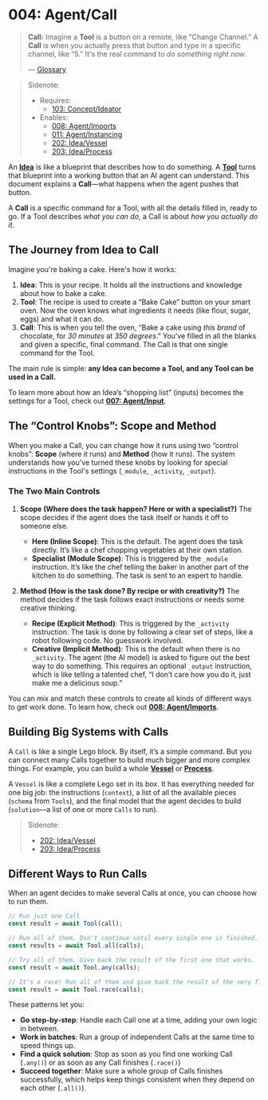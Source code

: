 # 004: Agent/Call

> **Call:** Imagine a **Tool** is a button on a remote, like “Change Channel.” A **Call** is when you actually press that button and type in a specific channel, like “5.” It's the real command to *do something right now*.
>
> — [Glossary](./000_glossary.md)

> Sidenote:
>
> - Requires:
>   - [103: Concept/Ideator](./103_concept_ideator.md)
> - Enables:
>   - [008: Agent/Imports](./008_agent_imports.md)
>   - [011: Agent/Instancing](./011_agent_instancing.md)
>   - [202: Idea/Vessel](./202_idea_vessel.md)
>   - [203: Idea/Process](./203_idea_process.md)

An **[Idea](./101_concept_idea.md)** is like a blueprint that describes how to do something. A **[Tool](./002_agent_tool.md)** turns that blueprint into a working button that an AI agent can understand. This document explains a **Call**—what happens when the agent pushes that button.

A **Call** is a specific command for a Tool, with all the details filled in, ready to go. If a Tool describes *what you can do*, a Call is about *how you actually do it*.

## The Journey from Idea to Call

Imagine you're baking a cake. Here's how it works:

1.  **Idea**: This is your recipe. It holds all the instructions and knowledge about how to bake a cake.
2.  **Tool**: The recipe is used to create a “Bake Cake” button on your smart oven. Now the oven knows what ingredients it needs (like flour, sugar, eggs) and what it can do.
3.  **Call**: This is when you tell the oven, “Bake a cake using *this brand* of chocolate, for *30 minutes* at *350 degrees*.” You’ve filled in all the blanks and given a specific, final command. The Call is that one single command for the Tool.

The main rule is simple: **any Idea can become a Tool, and any Tool can be used in a Call.**

To learn more about how an Idea’s “shopping list” (inputs) becomes the settings for a Tool, check out **[007: Agent/Input](./007_agent_input.md)**.

## The “Control Knobs”: Scope and Method

When you make a Call, you can change how it runs using two “control knobs”: **Scope** (where it runs) and **Method** (how it runs). The system understands how you've turned these knobs by looking for special instructions in the Tool's settings (`_module`, `_activity`, `_output`).

### The Two Main Controls

1.  **Scope (Where does the task happen? Here or with a specialist?)**
    The scope decides if the agent does the task itself or hands it off to someone else.
    - **Here (Inline Scope)**: This is the default. The agent does the task directly. It’s like a chef chopping vegetables at their own station.
    - **Specialist (Module Scope)**: This is triggered by the `_module` instruction. It’s like the chef telling the baker in another part of the kitchen to do something. The task is sent to an expert to handle.

2.  **Method (How is the task done? By recipe or with creativity?)**
    The method decides if the task follows exact instructions or needs some creative thinking.
    - **Recipe (Explicit Method)**: This is triggered by the `_activity` instruction. The task is done by following a clear set of steps, like a robot following code. No guesswork involved.
    - **Creative (Implicit Method)**: This is the default when there is no `_activity`. The agent (the AI model) is asked to figure out the best way to do something. This requires an optional `_output` instruction, which is like telling a talented chef, “I don’t care how you do it, just make me a delicious soup.”

You can mix and match these controls to create all kinds of different ways to get work done. To learn how, check out **[008: Agent/Imports](./008_agent_imports.md)**.

## Building Big Systems with Calls

A `Call` is like a single Lego block. By itself, it’s a simple command. But you can connect many Calls together to build much bigger and more complex things. For example, you can build a whole **[Vessel](./202_idea_vessel.md)** or **[Process](./203_idea_process.md)**.

A `Vessel` is like a complete Lego set in its box. It has everything needed for one big job: the instructions (`context`), a list of all the available pieces (`schema` from `Tools`), and the final model that the agent decides to build (`solution`—a list of one or more `Calls` to run).

> Sidenote:
>
> - [202: Idea/Vessel](./202_idea_vessel.md)
> - [203: Idea/Process](./203_idea_process.md)

## Different Ways to Run Calls

When an agent decides to make several Calls at once, you can choose how to run them.

```typescript
// Run just one Call
const result = await Tool(call);

// Run all of them. Don't continue until every single one is finished.
const results = await Tool.all(calls);

// Try all of them. Give back the result of the first one that works.
const result = await Tool.any(calls);

// It's a race! Run all of them and give back the result of the very first one to finish, no matter if it worked or failed.
const result = await Tool.race(calls);
```

These patterns let you:

- **Go step-by-step**: Handle each Call one at a time, adding your own logic in between.
- **Work in batches**: Run a group of independent Calls at the same time to speed things up.
- **Find a quick solution**: Stop as soon as you find one working Call (`.any()`) or as soon as any Call finishes (`.race()`)
- **Succeed together**: Make sure a whole group of Calls finishes successfully, which helps keep things consistent when they depend on each other (`.all()`).